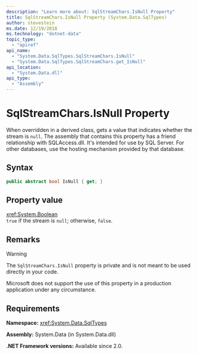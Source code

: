 ```yaml
---
description: "Learn more about: SqlStreamChars.IsNull Property"
title: SqlStreamChars.IsNull Property (System.Data.SqlTypes)
author: stevestein
ms.date: 12/19/2018
ms.technology: "dotnet-data"
topic_type:
  - "apiref"
api_name:
  - "System.Data.SqlTypes.SqlStreamChars.IsNull"
  - "System.Data.SqlTypes.SqlStreamChars.get_IsNull"
api_location:
  - "System.Data.dll"
api_type:
  - "Assembly"
---
```

# SqlStreamChars.IsNull Property

When overridden in a derived class, gets a value that indicates whether the stream is `null`. The assembly that contains this property has a friend relationship with SQLAccess.dll. It's intended for use by SQL Server. For other databases, use the hosting mechanism provided by that database.

## Syntax

```csharp
public abstract bool IsNull { get; }
```

## Property value

<xref:System.Boolean>\
`true` if the stream is `null`; otherwise, `false`.

## Remarks

> [!WARNING]
> The `SqlStreamChars.IsNull` property is private and is not meant to be used directly in your code.
>
> Microsoft does not support the use of this property in a production application under any circumstance.

## Requirements

**Namespace:** <xref:System.Data.SqlTypes>

**Assembly:** System.Data (in System.Data.dll)

**.NET Framework versions:** Available since 2.0.

